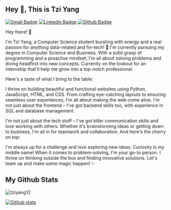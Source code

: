 ## Hey 👋, This is Tzi Yang
[![Gmail Badge](https://img.shields.io/badge/-tziyangwasd@gmail.com-c14438?style=flat&logo=Gmail&logoColor=white&link=mailto:tziyangwasd@gmail.com)](mailto:tziyangwasd@gmail.com) 
[![Linkedin Badge](https://img.shields.io/badge/-kohtziyang-0072b1?style=flat&logo=Linkedin&logoColor=white&link=https://www.linkedin.com/in/kohtziyang/)](https://www.linkedin.com/in/kohtziyang/) [![Github Badge](https://img.shields.io/badge/-tziyang12-grey?style=flat&logo=github&logoColor=white&link=https://github.com/tziyang12/)](https://www.github.com/tziyang12/) <p align='left'>Hey there! 👋

I'm Tzi Yang, a Computer Science student bursting with energy and a real passion for anything data-related and fin-tech! 🌟 I'm currently pursuing my degree in Computer Science and Business. With a solid grasp of programming and a proactive mindset, I'm all about solving problems and diving headfirst into new concepts. Currently on the lookout for an internship that'll help me grow into a top-notch professional.

Here's a taste of what I bring to the table:

I thrive on building beautiful and functional websites using Python, JavaScript, HTML, and CSS.
From crafting eye-catching layouts to ensuring seamless user experiences, I'm all about making the web come alive.
I'm not just about the frontend – I've got backend skills too, with experience in SQL and database management.

I'm not just about the tech stuff – I've got killer communication skills and love working with others. Whether it's brainstorming ideas or getting down to business, I'm all in for teamwork and collaboration. And here's the cherry on top:

I'm always up for a challenge and love exploring new ideas. Curiosity is my middle name! When it comes to problem-solving, I'm your go-to person. I thrive on thinking outside the box and finding innovative solutions. Let's team up and make some magic happen! ✨</p>
## My Github Stats
<p align=left> <img src=https://komarev.com/ghpvc/?username=tziyang12 alt=tziyang12 /> </p>

[![Github stats](https://github-readme-stats.vercel.app/api?username=tziyang12&show_icons=true&include_all_commits=true)](https://github.com/tziyang12/github-readme-stats)


<!--
**tziyang12/tziyang12** is a ✨ _special_ ✨ repository because its `README.md` (this file) appears on your GitHub profile.

Here are some ideas to get you started:

- 🔭 I’m currently working on ...
- 🌱 I’m currently learning ...
- 👯 I’m looking to collaborate on ...
- 🤔 I’m looking for help with ...
- 💬 Ask me about ...
- 📫 How to reach me: ...
- 😄 Pronouns: ...
- ⚡ Fun fact: ...
-->
